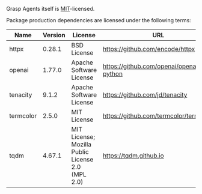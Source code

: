 Grasp Agents itself is [MIT](LICENSE)-licensed.

Package production dependencies are licensed under the following terms:

| Name      | Version | License                                           | URL                                     |
| --------- | ------- | ------------------------------------------------- | --------------------------------------- |
| httpx     | 0.28.1  | BSD License                                       | https://github.com/encode/httpx         |
| openai    | 1.77.0  | Apache Software License                           | https://github.com/openai/openai-python |
| tenacity  | 9.1.2   | Apache Software License                           | https://github.com/jd/tenacity          |
| termcolor | 2.5.0   | MIT License                                       | https://github.com/termcolor/termcolor  |
| tqdm      | 4.67.1  | MIT License; Mozilla Public License 2.0 (MPL 2.0) | https://tqdm.github.io                  |
